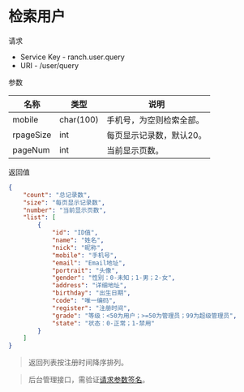 # 检索用户

请求
- Service Key - ranch.user.query
- URI - /user/query

参数

|名称|类型|说明|
|---|---|---|
|mobile|char(100)|手机号，为空则检索全部。|
|rpageSize|int|每页显示记录数，默认20。|
|pageNum|int|当前显示页数。|

返回值
```json
{
    "count": "总记录数",
    "size": "每页显示记录数",
    "number": "当前显示页数",
    "list": [
        {
            "id": "ID值",
            "name": "姓名",
            "nick": "昵称",
            "mobile": "手机号",
            "email": "Email地址",
            "portrait": "头像",
            "gender": "性别：0-未知；1-男；2-女",
            "address": "详细地址",
            "birthday": "出生日期",
            "code": "唯一编码",
            "register": "注册时间",
            "grade": "等级：<50为用户；>=50为管理员；99为超级管理员",
            "state": "状态：0-正常；1-禁用"
        }
    ]
}
```

> 返回列表按注册时间降序排列。

> 后台管理接口，需验证[请求参数签名](https://github.com/heisedebaise/tephra/blob/master/tephra-ctrl/doc/sign.md)。
